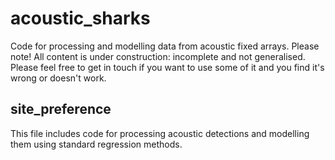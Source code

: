 # acoustic_sharks
Code for processing and modelling data from acoustic fixed arrays. 
Please note! All content is under construction: incomplete and not generalised. 
Please feel free to get in touch if you want to use some of it and you find it's wrong or doesn't work.

## site_preference
This file includes code for processing acoustic detections and modelling them using standard regression methods.
